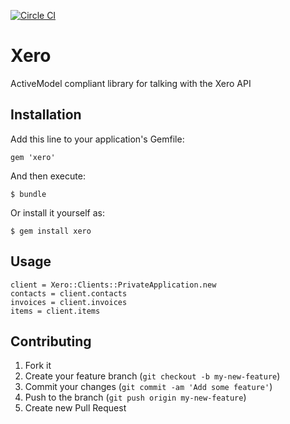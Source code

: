 [![Circle CI](https://circleci.com/gh/gohiring/xero.svg?style=svg&circle-token=ec8f29a58a76aed94881f13e756888ec9aafc762)](https://circleci.com/gh/gohiring/xero)

# Xero

ActiveModel compliant library for talking with the Xero API

## Installation

Add this line to your application's Gemfile:

    gem 'xero'

And then execute:

    $ bundle

Or install it yourself as:

    $ gem install xero

## Usage

    client = Xero::Clients::PrivateApplication.new
    contacts = client.contacts
    invoices = client.invoices
    items = client.items

## Contributing

1. Fork it
2. Create your feature branch (`git checkout -b my-new-feature`)
3. Commit your changes (`git commit -am 'Add some feature'`)
4. Push to the branch (`git push origin my-new-feature`)
5. Create new Pull Request
